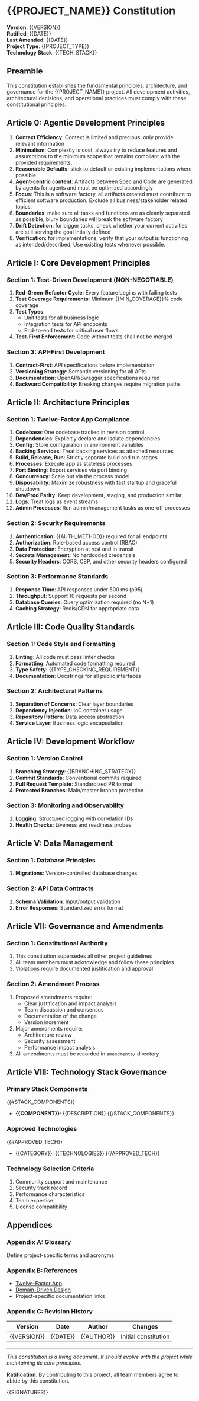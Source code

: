 # {{PROJECT_NAME}} Constitution

**Version**: {{VERSION}}  
**Ratified**: {{DATE}}  
**Last Amended**: {{DATE}}  
**Project Type**: {{PROJECT_TYPE}}  
**Technology Stack**: {{TECH_STACK}}

## Preamble

This constitution establishes the fundamental principles, architecture, and governance for the {{PROJECT_NAME}} project. All development activities, architectural decisions, and operational practices must comply with these constitutional principles.

## Article 0: Agentic Development Principles
1. **Context Efficiency**: Context is limited and precious, only provide relevant information
2. **Minimalism**: Complexity is cost, always try to reduce features and assumptions to the minimum scope that remains compliant with the provided requirements.
3. **Reasonable Defaults**: stick to default or existing implementations where possible
4. **Agent-centric content**: Artifacts between Spec and Code are generated by agents for agents and must be optimized accordingly
5. **Focus**: This is a software factory, all artifacts created must contribute to efficient software production. Exclude all business/stakeholder related topics.
6. **Boundaries**: make sure all tasks and functions are as cleanly separated as possible, blury boundaries will break the software factory
7. **Drift Detection**: for bigger tasks, check whether your current activities are still serving the goal intially defined
8. **Verification**: for implementations, verify that your output is functioning as intended/described. Use existing tests whenever possible.

## Article I: Core Development Principles

### Section 1: Test-Driven Development (NON-NEGOTIABLE)
1. **Red-Green-Refactor Cycle**: Every feature begins with failing tests
2. **Test Coverage Requirements**: Minimum {{MIN_COVERAGE}}% code coverage
3. **Test Types**:
   - Unit tests for all business logic
   - Integration tests for API endpoints
   - End-to-end tests for critical user flows
4. **Test-First Enforcement**: Code without tests shall not be merged

### Section 3: API-First Development
1. **Contract-First**: API specifications before implementation
2. **Versioning Strategy**: Semantic versioning for all APIs
3. **Documentation**: OpenAPI/Swagger specifications required
4. **Backward Compatibility**: Breaking changes require migration paths

## Article II: Architecture Principles

### Section 1: Twelve-Factor App Compliance
1. **Codebase**: One codebase tracked in revision control
2. **Dependencies**: Explicitly declare and isolate dependencies
3. **Config**: Store configuration in environment variables
4. **Backing Services**: Treat backing services as attached resources
5. **Build, Release, Run**: Strictly separate build and run stages
6. **Processes**: Execute app as stateless processes
7. **Port Binding**: Export services via port binding
8. **Concurrency**: Scale out via the process model
9. **Disposability**: Maximize robustness with fast startup and graceful shutdown
10. **Dev/Prod Parity**: Keep development, staging, and production similar
11. **Logs**: Treat logs as event streams
12. **Admin Processes**: Run admin/management tasks as one-off processes

### Section 2: Security Requirements
1. **Authentication**: {{AUTH_METHOD}} required for all endpoints
2. **Authorization**: Role-based access control (RBAC)
3. **Data Protection**: Encryption at rest and in transit
4. **Secrets Management**: No hardcoded credentials
5. **Security Headers**: CORS, CSP, and other security headers configured

### Section 3: Performance Standards
1. **Response Time**: API responses under 500 ms (p95)
2. **Throughput**: Support 10 requests per second
3. **Database Queries**: Query optimization required (no N+1)
4. **Caching Strategy**: Redis/CDN for appropriate data

## Article III: Code Quality Standards

### Section 1: Code Style and Formatting
1. **Linting**: All code must pass linter checks
2. **Formatting**: Automated code formatting required
3. **Type Safety**: {{TYPE_CHECKING_REQUIREMENT}}
4. **Documentation**: Docstrings for all public interfaces

### Section 2: Architectural Patterns
1. **Separation of Concerns**: Clear layer boundaries
2. **Dependency Injection**: IoC container usage
3. **Repository Pattern**: Data access abstraction
4. **Service Layer**: Business logic encapsulation

## Article IV: Development Workflow

### Section 1: Version Control
1. **Branching Strategy**: {{BRANCHING_STRATEGY}}
2. **Commit Standards**: Conventional commits required
3. **Pull Request Template**: Standardized PR format
4. **Protected Branches**: Main/master branch protection

### Section 3: Monitoring and Observability
1. **Logging**: Structured logging with correlation IDs
5. **Health Checks**: Liveness and readiness probes

## Article V: Data Management

### Section 1: Database Principles
1. **Migrations**: Version-controlled database changes

### Section 2: API Data Contracts
1. **Schema Validation**: Input/output validation
2. **Error Responses**: Standardized error format

## Article VII: Governance and Amendments

### Section 1: Constitutional Authority
1. This constitution supersedes all other project guidelines
2. All team members must acknowledge and follow these principles
3. Violations require documented justification and approval

### Section 2: Amendment Process
1. Proposed amendments require:
   - Clear justification and impact analysis
   - Team discussion and consensus
   - Documentation of the change
   - Version increment
2. Major amendments require:
   - Architecture review
   - Security assessment
   - Performance impact analysis
3. All amendments must be recorded in `amendments/` directory

## Article VIII: Technology Stack Governance

### Primary Stack Components
{{#STACK_COMPONENTS}}
- **{{COMPONENT}}**: {{DESCRIPTION}}
{{/STACK_COMPONENTS}}

### Approved Technologies
{{#APPROVED_TECH}}
- {{CATEGORY}}: {{TECHNOLOGIES}}
{{/APPROVED_TECH}}

### Technology Selection Criteria
1. Community support and maintenance
2. Security track record
3. Performance characteristics
4. Team expertise
5. License compatibility

## Appendices

### Appendix A: Glossary
Define project-specific terms and acronyms

### Appendix B: References
- [Twelve-Factor App](https://12factor.net/)
- [Domain-Driven Design](https://dddcommunity.org/)
- Project-specific documentation links

### Appendix C: Revision History
| Version | Date | Author | Changes |
|---------|------|--------|---------|
| {{VERSION}} | {{DATE}} | {{AUTHOR}} | Initial constitution |

---

*This constitution is a living document. It should evolve with the project while maintaining its core principles.*

**Ratification**: By contributing to this project, all team members agree to abide by this constitution.

{{SIGNATURES}}